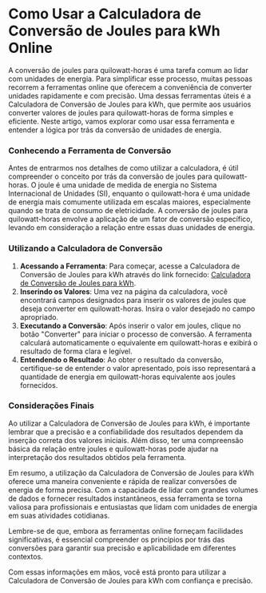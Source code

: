 Como Usar a Calculadora de Conversão de Joules para kWh Online
==============================================================

A conversão de joules para quilowatt-horas é uma tarefa comum ao lidar com unidades de energia. Para simplificar esse processo, muitas pessoas recorrem a ferramentas online que oferecem a conveniência de converter unidades rapidamente e com precisão. Uma dessas ferramentas úteis é a Calculadora de Conversão de Joules para kWh, que permite aos usuários converter valores de joules para quilowatt-horas de forma simples e eficiente. Neste artigo, vamos explorar como usar essa ferramenta e entender a lógica por trás da conversão de unidades de energia.

### Conhecendo a Ferramenta de Conversão

Antes de entrarmos nos detalhes de como utilizar a calculadora, é útil compreender o conceito por trás da conversão de joules para quilowatt-horas. O joule é uma unidade de medida de energia no Sistema Internacional de Unidades (SI), enquanto o quilowatt-hora é uma unidade de energia mais comumente utilizada em escalas maiores, especialmente quando se trata de consumo de eletricidade. A conversão de joules para quilowatt-horas envolve a aplicação de um fator de conversão específico, levando em consideração a relação entre essas duas unidades de energia.

### Utilizando a Calculadora de Conversão

1. **Acessando a Ferramenta**: Para começar, acesse a Calculadora de Conversão de Joules para kWh através do link fornecido: [Calculadora de Conversão de Joules para kWh](https://www.onlinecalculatorsfree.com/pt/convert/joules-to-kilowatt-hours.html).
2. **Inserindo os Valores**: Uma vez na página da calculadora, você encontrará campos designados para inserir os valores de joules que deseja converter em quilowatt-horas. Insira o valor desejado no campo apropriado.
3. **Executando a Conversão**: Após inserir o valor em joules, clique no botão "Converter" para iniciar o processo de conversão. A ferramenta calculará automaticamente o equivalente em quilowatt-horas e exibirá o resultado de forma clara e legível.
4. **Entendendo o Resultado**: Ao obter o resultado da conversão, certifique-se de entender o valor apresentado, pois isso representará a quantidade de energia em quilowatt-horas equivalente aos joules fornecidos.

### Considerações Finais

Ao utilizar a Calculadora de Conversão de Joules para kWh, é importante lembrar que a precisão e a confiabilidade dos resultados dependem da inserção correta dos valores iniciais. Além disso, ter uma compreensão básica da relação entre joules e quilowatt-horas pode ajudar na interpretação dos resultados obtidos pela ferramenta.

Em resumo, a utilização da Calculadora de Conversão de Joules para kWh oferece uma maneira conveniente e rápida de realizar conversões de energia de forma precisa. Com a capacidade de lidar com grandes volumes de dados e fornecer resultados instantâneos, essa ferramenta se torna valiosa para profissionais e entusiastas que lidam com unidades de energia em suas atividades cotidianas.

Lembre-se de que, embora as ferramentas online forneçam facilidades significativas, é essencial compreender os princípios por trás das conversões para garantir sua precisão e aplicabilidade em diferentes contextos.

Com essas informações em mãos, você está pronto para utilizar a Calculadora de Conversão de Joules para kWh com confiança e precisão.